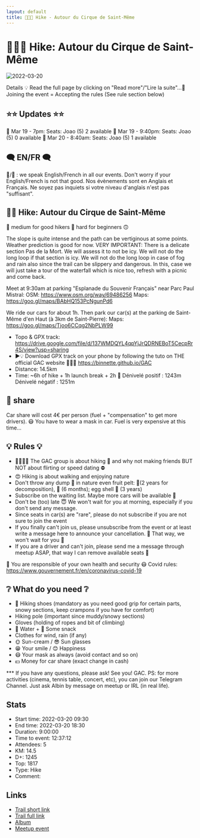 ```yaml
---
layout: default
title: 🥾🔵🔴 Hike - Autour du Cirque de Saint-Même
---
```


# 🥾🔵🔴 Hike: Autour du Cirque de Saint-Même

![2022-03-20](../img/orig/2022-03-20.jpg)

Details
💡 Read the full page by clicking on "Read more"/"Lire la suite"...💜
Joining the event = Accepting the rules (See rule section below)

##  ⭐⭐ Updates ⭐⭐ 
📅 Mar 19 - 7pm: Seats: Joao (5) 2 available
📅 Mar 19 - 9:40pm: Seats: Joao (5) 0 available
📅 Mar 20 - 8:40am: Seats: Joao (5) 1 available

##  🗨️ EN/FR 🗨️ 
🦅/🐓 : we speak English/French in all our events. Don't worry if your English/French is not that good. Nos évènements sont en Anglais et Français. Ne soyez pas inquiets si votre niveau d'anglais n'est pas "suffisant".
##  🥾🔵 Hike: Autour du Cirque de Saint-Même 
🔵 medium for good hikers
🔴 hard for beginners 🙃

The slope is quite intense and the path can be vertiginous at some points. Weather prediction is good for now.
VERY IMPORTANT: There is a delicate section Pas de la Mort. We will assess it to not be icy. We will not do the long loop if that section is icy. We will not do the long loop in case of fog and rain also since the trail can be slippery and dangerous. In this, case we will just take a tour of the waterfall which is nice too, refresh with a picnic and come back.

Meet at 9:30am at parking "Esplanade du Souvenir Français" near Parc Paul Mistral:
OSM: https://www.osm.org/way/69486256
Maps: https://goo.gl/maps/BAbHQ153PcNgunPd6

We ride our cars for about 1h. Then park our car(s) at the parking de Saint-Même d'en Haut (à 3km de Saint-Pierre):
Maps: https://goo.gl/maps/Tjoo6CCqg2NbPLW99

* Topo & GPX track: https://drive.google.com/file/d/137WMDQYL4qpYjJrQDRNEBoT5CecpRr4S/view?usp=sharing
* ▶💡 Download GPX track on your phone by following the tuto on THE official GAC website 🤩😅🤣 https://binnette.github.io/GAC
* Distance: 14.5km
* Time: \~6h of hike + 1h launch break + 2h 🚗
Dénivelé positif : 1243m
Dénivelé négatif : 1251m

##  🚗 share 
Car share will cost 4€ per person (fuel + "compensation" to get more drivers). 😷 You have to wear a mask in car. Fuel is very expensive at this time...

##  💡 Rules 💡 

* 🚶‍♀️🚶‍♂️ The GAC group is about hiking 🥾 and why not making friends BUT NOT about flirting or speed dating ⛔
* 😍 Hiking is about walking and enjoying nature
* Don't throw any dump 🚮 in nature even fruit pelt: 🍌(2 years for decomposition), 🍊 (6 months); egg shell 🥚 (3 years)
* Subscribe on the waiting list. Maybe more cars will be available 🚗
* Don't be (too) late 😇 We won't wait for you at morning, especially if you don't send any message.
* Since seats in car(s) are "rare", please do not subscribe if you are not sure to join the event
* If you finally can't join us, please unsubscribe from the event or at least write a message here to announce your cancellation. 💜 That way, we won't wait for you 💜
* If you are a driver and can't join, please send me a message through meetup ASAP, that way I can remove available seats 🚗

💟 You are responsible of your own health and security
😷 Covid rules: https://www.gouvernement.fr/en/coronavirus-covid-19

##  ❔ What do you need ❔ 

* 🥾 Hiking shoes (mandatory as you need good grip for certain parts, snowy sections, keep crampons if you have for comfort)
* Hiking pole (important since muddy/snowy sections)
* Gloves (holding of ropes and bit of climbing)
* 🧃 Water + 🍫 Some snack
* Clothes for wind, rain (if any)
* 🌞 Sun-cream / 😎 Sun glasses
* 😁 Your smile / 😊 Happiness
* 😷 Your mask as always (avoid contact and so on)
* 💵 Money for car share (exact change in cash)

\*\*\*
If you have any questions, please ask!
See you! GAC.
PS: for more activities (cinema, tennis table, concert, etc), you can join our Telegram Channel. Just ask Albin by message on meetup or IRL (in real life).

## Stats

- Start time: 2022-03-20 09:30
- End time: 2022-03-20 18:30
- Duration: 9:00:00
- Time to event: 12:37:12
- Attendees: 5
- KM: 14.5
- D+: 1245
- Top: 1817
- Type: Hike
- Comment: 

## Links

- [Trail short link](https://s.42l.fr/ITCW0zWg)
- [Trail full link]()
- [Album](https://binnette.github.io/GacImg2022/2022-03-20-🥾🔵🔴-Hike-Autour-du-Cirque-de-Saint-Meme.html)
- [Meetup event](https://www.meetup.com/grenoble-adventure-club-english-french/events/284724618/)

